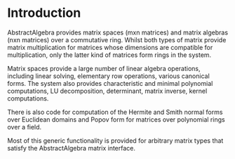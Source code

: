 # Introduction

AbstractAlgebra provides matrix spaces (mxn matrices) and matrix algebras
(nxn matrices) over a commutative ring. Whilst both types of matrix provide
matrix multiplication for matrices whose dimensions are compatible for
multiplication, only the latter kind of matrices form rings in the system.

Matrix spaces provide a large number of linear algebra operations, including
linear solving, elementary row operations, various canonical forms. The
system also provides characteristic and minimal polynomial computations, LU
decomposition, determinant, matrix inverse, kernel computations.

There is also code for computation of the Hermite and Smith normal forms over
Euclidean domains and Popov form for matrices over polynomial rings over a
field.

Most of this generic functionality is provided for arbitrary matrix types
that satisfy the AbstractAlgebra matrix interface.

